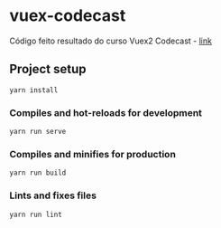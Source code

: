 # vuex-codecast

Código feito resultado do curso Vuex2 Codecast - [link](https://www.youtube.com/watch?v=i4DOVv1NcsQ&list=PLy5T05I_eQYMv8ZV3ri6lXVEdIRLgh-po)

## Project setup
```
yarn install
```

### Compiles and hot-reloads for development
```
yarn run serve
```

### Compiles and minifies for production
```
yarn run build
```

### Lints and fixes files
```
yarn run lint
```
